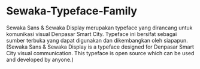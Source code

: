 # Sewaka-Typeface-Family
Sewaka Sans &amp; Sewaka Display merupakan typeface yang dirancang untuk komunikasi visual Denpasar Smart City. Typeface ini bersifat sebagai sumber terbuka yang dapat digunakan dan dikembangkan oleh siapapun. (Sewaka Sans &amp; Sewaka Display is a typeface designed for Denpasar Smart City visual communication. This typeface is open source which can be used and developed by anyone.)
